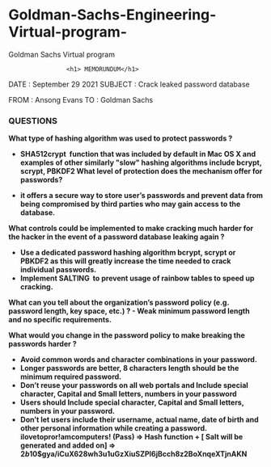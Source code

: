 # Goldman-Sachs-Engineering-Virtual-program-
Goldman Sachs Virtual  program 


                    <h1> MEMORUNDUM</h1>

DATE : September 29 2021         SUBJECT : Crack leaked password database

FROM : Ansong Evans                TO : Goldman Sachs	 

<h3>QUESTIONS</h3>

<b>What type of hashing algorithm was used to protect passwords ?<b/>
  
- SHA512crypt  function that was included by default in Mac OS X and examples of other similarly "slow" hashing algorithms include bcrypt, scrypt, PBKDF2
What level of protection does the mechanism offer for passwords?
  
- it offers a secure way to store user’s passwords and prevent data from being compromised by  third parties who may gain access to the database. 
  
What controls could be implemented to make cracking much harder for the hacker in the event of a password database leaking again ?
  
- Use a dedicated password hashing algorithm bcrypt, scrypt or PBKDF2 as this will greatly increase the time needed to crack individual passwords.
- Implement SALTING  to prevent usage of rainbow tables to speed up cracking.
  
What can you tell about the organization’s password policy (e.g. password length, key space, etc.) ?
      - Weak minimum password length and no specific requirements.
  
What would you change in the password policy to make breaking the passwords harder ?
  
- Avoid common words and character combinations in your password.
- Longer passwords are better, 8 characters length should be the minimum required password. 
- Don’t reuse your passwords on all web portals and Include special character, Capital and Small letters, numbers in your password
- Users should  Include special character, Capital and Small letters, numbers in your password.
- Don’t let users include their username, actual name, date of birth and other personal information while creating a password.
ilovetopror!amcomputers! (Pass) => Hash function + [ Salt will be generated and added on] => $2b$10$gya/iCuX628wh3u1uGzXiuSZPl6jBcch8z2BoXnqeXTjnAKN
